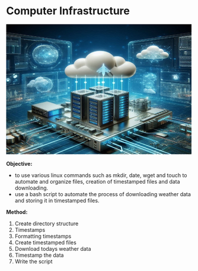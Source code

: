

#  Computer Infrastructure 

<img src="https://raw.githubusercontent.com/ianmcloughlin/2425_computer_infrastructure/main/img/cloud.jpeg" width=500 height=350>

**Objective:**
-  to use various linux commands such as mkdir, date, wget and touch to automate and organize files, creation of timestamped files and data downloading. 
-  use a bash script to automate the process of downloading weather data and storing it in timestamped files. 

**Method:** 

  1. Create directory structure 
  2. Timestamps 
  3. Formatting timestamps 
  4. Create timestamped files 
  5. Download todays weather data 
  6. Timestamp the data 
  7. Write the script 

